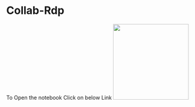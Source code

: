 

#  Collab-Rdp 

To Open the notebook Click on below Link
<a href="https://colab.research.google.com/github/Shubham2157/Collab-Rdp/blob/main/Colab_RDP.ipyn"><img src="https://image.freepik.com/free-vector/big-blue-now-open-button-sticker-door-3d-style_223622-319.jpg" width="200" height="200"></a>
